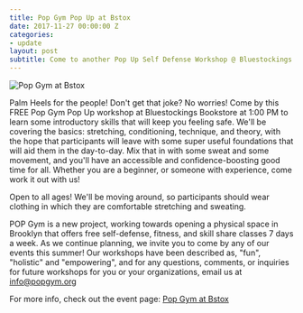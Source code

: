 ```yaml
---
title: Pop Gym Pop Up at Bstox
date: 2017-11-27 00:00:00 Z
categories:
- update
layout: post
subtitle: Come to another Pop Up Self Defense Workshop @ Bluestockings Bookstore!
---
```


![Pop Gym at Bstox](/assets/.jpg)


Palm Heels for the people! Don't get that joke? No worries! Come by this FREE Pop Gym Pop Up workshop at Bluestockings Bookstore at 1:00 PM to learn some introductory skills that will keep you feeling safe. We'll be covering the basics: stretching, conditioning, technique, and theory, with the hope that participants will leave with some super useful foundations that will aid them in the day-to-day. Mix that in with some sweat and some movement, and you'll have an accessible and confidence-boosting good time for all. Whether you are a beginner, or someone with experience, come work it out with us!

Open to all ages! We'll be moving around, so participants should wear clothing in which they are comfortable stretching and sweating.

POP Gym is a new project, working towards opening a physical space in Brooklyn that offers free self-defense, fitness, and skill share classes 7 days a week. As we continue planning, we invite you to come by any of our events this summer! Our workshops have been described as, "fun", "holistic" and "empowering", and for any questions, comments, or inquiries for future workshops for you or your organizations, email us at info@popgym.org


For more info, check out the event page: [Pop Gym at Bstox](https://www.facebook.com/events/1759772580995495/)
